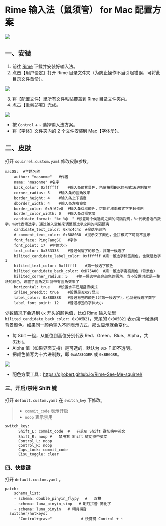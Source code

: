 # Rime 输入法（鼠须管） for Mac 配置方案
![](https://i.loli.net/2020/12/30/8gMEchXjVxzZfya.jpg)

## 一、安装

1. 前往 [Rime](https://rime.im/) 下载并安装好输入法。
3. 点击【用户设定】打开 Rime 目录文件夹（为防止操作不当引起错误，可将此目录文件备份）。

![](https://i.loli.net/2020/12/28/SjZrkqWQNpUDi4O.png)

3. 将【配置文件】里所有文件粘贴覆盖到 Rime 目录文件夹内。
4. 点击【重新部署】完成。


![](https://i.loli.net/2020/12/28/eMYzCETdGV3qQtB.png)

* 按 `Control` + `~` 选择输入法方案。
* 将【字体】文件夹内的 2 个文件安装到 Mac【字体册】。

## 二、皮肤

打开 `squirrel.custom.yaml` 修改皮肤参数。

```
macOS:	#主题名称
	author: "masonme"	#作者
	name: "masonme"	#名字
	back_color: 0xffffff	#输入条的背景色，色值按照BGR的形式16进制填写
	corner_radius: 5	#输入条的圆角效果
	border_height: 4	#输入条上下宽度
	dborder_width: 4	#输入条左右宽度
	border_color: 0x9f62e8	#输入条边框颜色，可能在横向模式下不起作用
	border_color_width: 0	#输入条边框宽度
	candidate_format: "%c %@  "	#设置每个候选词之间的间隔距离，%c代表备选的数字，%@代表候选字，通过输入空格来调整候选字之间的间隔距离
	candidate_text_color: 0x4c4c4c	#候选字颜色
	# comment_text_color: 0x808080	#提示文字颜色，全拼模式下可能不显示
	font_face: PingFangSC	#字体
	font_point: 17	#字体大小
	text_color: 0x333333	#普通候选字的颜色，非第一候选字
	hilited_candidate_label_color: 0xffffff	#第一候选字标签颜色，也就是数字1
	hilited_text_color: 0xffffff	#第一候选字颜色
	hilited_candidate_back_color: 0xD75A00	#第一候选字高亮颜色（背景色）
	hilited_corner_radius: 5	#第一候选字高亮颜色的圆角，当不设置时就是一整块的颜色，设置了圆角之后就带有圆角效果了
	horizontal: true	#设置水平还是竖直模式
	inline_preedit: true	#设置是否双行显示
	label_color: 0x888888	#普通标签的颜色(非第一候选字)，也就是候选字数字
	label_font_point: 12	#普通标签的字体大小
```

少数情况下会遇到 `0x` 开头的颜色值，比如 Rime 输入法里 `hilited_candidate_back_color: 0xD05B21`，末尾的 `0xD05B21` 表示第一候选词背景颜色。如果同一颜色输入不同表示方式，那么显示就会变化。

* 每 8bit 一组，从低位到高位分别代表 Red、Green、Blue、Alpha，共32bit。
* Alpha 值（如果界面支持）是可选的，默认为 `0xF` F 即不透明。
* 把颜色值写为十六进制数，即 `0xAABBGGRR` 或 `0xBBGGRR`。

![](https://upload-images.jianshu.io/upload_images/12894454-3ebd276bc32059e0.png?imageMogr2/auto-orient/strip%7CimageView2/2/w/1240)

* 配色方案工具：https://gjrobert.github.io/Rime-See-Me-squirrel/

### 三、开启/禁用 Shift 键

打开 `default.custom.yaml` 在 `switch_key` 下修改。
> * `commit_code` 表示开启
> * `noop` 表示禁用
```
switch_key:
      Shift_L: commit_code	#	开启左 Shift 键切换中英文
      Shift_R: noop	#	禁用右 Shift 键切换中英文
      Control_L: noop
      Control_R: noop
      Caps_Lock: commit_code
      Eisu_toggle: clear
```

### 四、快捷键

打开 `default.custom.yaml` 。
```
patch:
	schema_list:
  	- schema: double_pinyin_flypy	#	双拼
    - schema: luna_pinyin_simp   # 朙月拼音 简化字
    - schema: luna_pinyin	# 朙月拼音
  switcher/hotkeys:
    - "Control+grave"             # 快捷键 Control + ~
```
